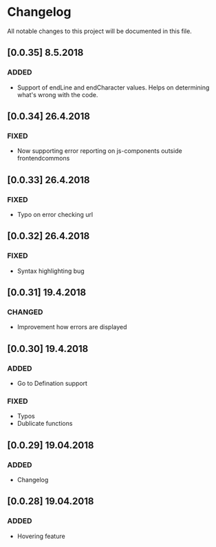 # Changelog
All notable changes to this project will be documented in this file.

## [0.0.35] 8.5.2018
### ADDED
- Support of endLine and endCharacter values. Helps on determining what's wrong with the code.

## [0.0.34] 26.4.2018
### FIXED
- Now supporting error reporting on js-components outside frontendcommons

## [0.0.33] 26.4.2018
### FIXED
- Typo on error checking url

## [0.0.32] 26.4.2018
### FIXED
- Syntax highlighting bug

## [0.0.31] 19.4.2018
### CHANGED
- Improvement how errors are displayed

## [0.0.30] 19.4.2018
### ADDED
- Go to Defination support

### FIXED
- Typos
- Dublicate functions 

## [0.0.29] 19.04.2018
### ADDED
- Changelog

## [0.0.28] 19.04.2018
### ADDED
- Hovering feature